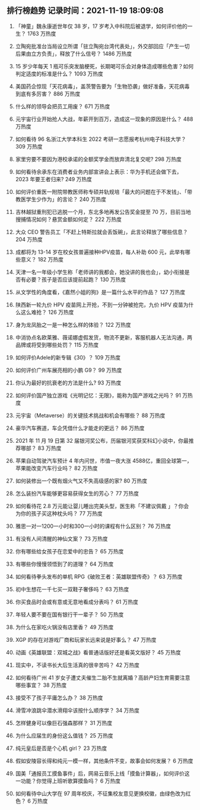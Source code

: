 
## 排行榜趋势 记录时间：2021-11-19 18:09:08
  
  1. 「神童」魏永康逝世年仅 38 岁，17 岁考入中科院后被退学，如何评价他的一生？ 1763 万热度
    
  2. 立陶宛批准台当局设立所谓「驻立陶宛台湾代表处」，外交部回应「产生一切后果由立方负责」，释放了什么信号？ 1486 万热度
    
  3. 15 岁少年每天 1 瓶可乐突发脑梗死，长期喝可乐会对身体造成哪些危害？如何判定适度的标准是什么？ 1093 万热度
    
  4. 美国药企惊现「天花病毒」，盖茨警告要为「生物恐袭」做好准备，天花病毒到底有多厉害？ 886 万热度
    
  5. 什么样的领导会把员工用废？ 671 万热度
    
  6. 元宇宙行业开始抢人大战，年薪开到百万，造成这一现象的原因是什么？ 488 万热度
    
  7. 如何看待 96 名浙江大学本科生 2022 考研一志愿报考杭州电子科技大学？ 309 万热度
    
  8. 家里穷要不要因为港校承诺的全额奖学金而放弃清北复交呢? 298 万热度
    
  9. 如何看待余承东在消费者业务内部宣讲会上表示：华为手机还会做下去，2023 年要王者归来? 249 万热度
    
  10. 如何评价重医一附院带教医师称专硕并轨规培「最大的问题在于不发钱」、「带教医学生少作为」的言论？ 240 万热度
    
  11. 吉林越狱重刑犯已逃脱一个月，东北多地再发公告奖金提至 70 万，目前当地搜捕情况如何？悬赏金额如何定？ 222 万热度
    
  12. 大众 CEO 警告员工「不赶上特斯拉就会丢饭碗」，此言论释放了哪些信息？ 204 万热度
    
  13. 成都将为 13-14 岁在校女孩普遍接种HPV疫苗，每人补助 600 元，此举有哪些意义？ 182 万热度
    
  14. 天津一名一年级小学生称「老师讲的我都会，她没讲的我也会」，幼小衔接是否有必要？孩子是否应该提前起跑？ 130 万热度
    
  15. 从文学性的角度看，《嘉然小姐的狗》是一篇什么水平的作品？ 127 万热度
    
  16. 陕西新一轮九价 HPV 疫苗网上开抢，不到一分钟被抢完，九价 HPV 疫苗为什么这么难抢？ 126 万热度
    
  17. 身为龙凤胎之一是一种怎么样的体验？ 122 万热度
    
  18. 中消协点名欧莱雅、薇诺娜虚假发货，物流不更新，客服机器人无法沟通，两品牌或将受到哪些处罚？ 115 万热度
    
  19. 如何评价Adele的新专辑《30》？ 109 万热度
    
  20. 如何评价广州车展亮相的小鹏 G9？ 99 万热度
    
  21. 你认为最好的抗衰老的方法是什么? 93 万热度
    
  22. 如何评价国产独立游戏《光明记忆：无限》，能称为国产游戏之光吗？ 91 万热度
    
  23. 元宇宙（Metaverse）的关键技术挑战和机会有哪些？ 88 万热度
    
  24. 豪华汽车赛道，车企凭借什么才能走的更远？ 86 万热度
    
  25. 2021 年 11 月 19 日第 32 届银河奖公布，历届银河奖获奖科幻小说中，你最推荐哪部？ 83 万热度
    
  26. 苹果自动驾驶汽车预计 4 年内问世，市值一夜大涨 4588 ​亿，重回全球第一，苹果能改变汽车行业吗？ 82 万热度
    
  27. 如何装修出一个既有烟火气又不失高级感的家? 80 万热度
    
  28. 怎么装扮汽车能够更容易获得女生的芳心？ 77 万热度
    
  29. 如何看待花 2.8 万元能让婴儿睡出完美头型，医生称「不建议佩戴 」？你会为你的孩子买这种枕头吗？ 77 万热度
    
  30. 雅思一对一1200一小时和300一小时的课程有什么区别？ 76 万热度
    
  31. 有没有人间清醒的神仙文案？ 73 万热度
    
  32. 你有哪些给女孩子在恋爱中的忠告？ 65 万热度
    
  33. 有哪些你慢慢领悟到了的道理？ 64 万热度
    
  34. 如何看待拳头发布的单机 RPG《破败王者：英雄联盟传奇》？ 63 万热度
    
  35. 初中生想花一千七买一双鞋子奢侈吗？ 63 万热度
    
  36. 你买食品时会或有意或无意地看成分表吗？ 61 万热度
    
  37. 年轻人要不要在国有银行干一辈子？ 50 万热度
    
  38. 为什么在家吃火锅没有店里香？ 49 万热度
    
  39. XGP 的存在对游戏厂商和玩家长远来说是好事么？ 47 万热度
    
  40. 动画《英雄联盟：双城之战》看普通话版好还是看英文版好？ 45 万热度
    
  41. 现实中，不读书长大后生活真的很辛苦吗？ 42 万热度
    
  42. 如何看待广州 41 岁女子遭丈夫催生二胎不生就离婚？高龄产妇生育需要注意哪些事宜？ 38 万热度
    
  43. 接受不了孩子平庸怎么办？ 38 万热度
    
  44. 滑雪冲浪跳伞潜水滑翔伞该按什么顺序学？ 34 万热度
    
  45. 怎样健身可以像巨石强森那样？ 31 万热度
    
  46. 为什么应届生的身份这么值钱？ 25 万热度
    
  47. 纯元皇后是否是个心机 girl？ 23 万热度
    
  48. 假如安陵容长得和纯元一模一样，其他条件不变，故事会如何发展？ 6 万热度
    
  49. 国美「通报员工摸鱼事件」后，网易云音乐上线「摸鱼计算器」，如何评价这一功能？你觉得上班听歌算摸鱼吗？ 6 万热度
    
  50. 如何看待中山大学在 97 周年校庆，不征集校友意见更换校徽，由绿色改为红色？ 6 万热度
    